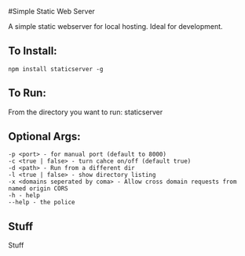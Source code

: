 #Simple Static Web Server

A simple static webserver for local hosting. Ideal for development.


To Install:
-----------
    npm install staticserver -g

To Run:
-------
From the directory you want to run:
    staticserver

Optional Args:
---------------
    -p <port> - for manual port (default to 8000)
    -c <true | false> - turn cahce on/off (default true)
    -d <path> - Run from a different dir
    -l <true | false> - show directory listing
    -x <domains seperated by coma> - Allow cross domain requests from named origin CORS
    -h - help
    --help - the police


Stuff
-----
Stuff

